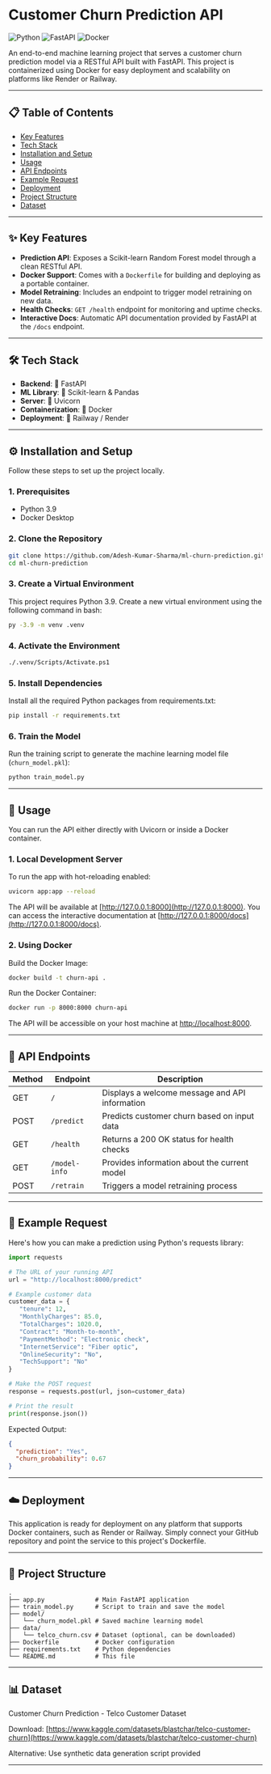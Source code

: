 # Customer Churn Prediction API

![Python](https://img.shields.io/badge/Python-3.9-blue.svg)
![FastAPI](https://img.shields.io/badge/FastAPI-0.104-green.svg)
![Docker](https://img.shields.io/badge/Docker-Ready-blue)

An end-to-end machine learning project that serves a customer churn prediction model via a RESTful API built with FastAPI. This project is containerized using Docker for easy deployment and scalability on platforms like Render or Railway.

---

## 📋 Table of Contents

- [Key Features](#✨-key-features)
- [Tech Stack](#🛠️-tech-stack)
- [Installation and Setup](#⚙️-installation-and-setup)
- [Usage](#🚀-usage)
- [API Endpoints](#🔌-api-endpoints)
- [Example Request](#📝-example-request)
- [Deployment](#☁️-deployment)
- [Project Structure](#📁-project-structure)
- [Dataset](#📊-dataset)

---

## ✨ Key Features

- **Prediction API**: Exposes a Scikit-learn Random Forest model through a clean RESTful API.
- **Docker Support**: Comes with a `Dockerfile` for building and deploying as a portable container.
- **Model Retraining**: Includes an endpoint to trigger model retraining on new data.
- **Health Checks**: `GET /health` endpoint for monitoring and uptime checks.
- **Interactive Docs**: Automatic API documentation provided by FastAPI at the `/docs` endpoint.

---

## 🛠️ Tech Stack

- **Backend**: 🚀 FastAPI
- **ML Library**: 🧠 Scikit-learn & Pandas
- **Server**: 🦄 Uvicorn
- **Containerization**: 🐳 Docker
- **Deployment**: 🚂 Railway / Render

---

## ⚙️ Installation and Setup

Follow these steps to set up the project locally.

### 1. Prerequisites

- Python 3.9
- Docker Desktop

### 2. Clone the Repository

```bash
git clone https://github.com/Adesh-Kumar-Sharma/ml-churn-prediction.git
cd ml-churn-prediction
```

### 3. Create a Virtual Environment

This project requires Python 3.9. Create a new virtual environment using the following command in bash:

```bash
py -3.9 -m venv .venv
```

### 4. Activate the Environment

```bash
./.venv/Scripts/Activate.ps1
```

### 5. Install Dependencies

Install all the required Python packages from requirements.txt:

```bash
pip install -r requirements.txt
```

### 6. Train the Model

Run the training script to generate the machine learning model file (`churn_model.pkl`):

```bash
python train_model.py
```

---

## 🚀 Usage

You can run the API either directly with Uvicorn or inside a Docker container.

### 1. Local Development Server

To run the app with hot-reloading enabled:

```bash
uvicorn app:app --reload
```

The API will be available at [http://127.0.0.1:8000](http://127.0.0.1:8000). You can access the interactive documentation at [http://127.0.0.1:8000/docs](http://127.0.0.1:8000/docs).

### 2. Using Docker

Build the Docker Image:

```bash
docker build -t churn-api .
```

Run the Docker Container:

```bash
docker run -p 8000:8000 churn-api
```

The API will be accessible on your host machine at [http://localhost:8000](http://localhost:8000).

---

## 🔌 API Endpoints

| Method | Endpoint      | Description                                   |
|--------|--------------|-----------------------------------------------|
| GET    | `/`          | Displays a welcome message and API information|
| POST   | `/predict`   | Predicts customer churn based on input data   |
| GET    | `/health`    | Returns a 200 OK status for health checks     |
| GET    | `/model-info`| Provides information about the current model  |
| POST   | `/retrain`   | Triggers a model retraining process           |

---

## 📝 Example Request

Here's how you can make a prediction using Python's requests library:

```python
import requests

# The URL of your running API
url = "http://localhost:8000/predict"

# Example customer data
customer_data = {
   "tenure": 12,
   "MonthlyCharges": 85.0,
   "TotalCharges": 1020.0,
   "Contract": "Month-to-month",
   "PaymentMethod": "Electronic check",
   "InternetService": "Fiber optic",
   "OnlineSecurity": "No",
   "TechSupport": "No"
}

# Make the POST request
response = requests.post(url, json=customer_data)

# Print the result
print(response.json())
```

Expected Output:

```json
{
  "prediction": "Yes",
  "churn_probability": 0.67
}
```

---

## ☁️ Deployment

This application is ready for deployment on any platform that supports Docker containers, such as Render or Railway. Simply connect your GitHub repository and point the service to this project's Dockerfile.

---

## 📁 Project Structure

```structure
.
├── app.py              # Main FastAPI application
├── train_model.py      # Script to train and save the model
├── model/
│   └── churn_model.pkl # Saved machine learning model
├── data/
│   └── telco_churn.csv # Dataset (optional, can be downloaded)
├── Dockerfile          # Docker configuration
├── requirements.txt    # Python dependencies
└── README.md           # This file
```

---

## 📊 Dataset

Customer Churn Prediction - Telco Customer Dataset

Download: [https://www.kaggle.com/datasets/blastchar/telco-customer-churn](https://www.kaggle.com/datasets/blastchar/telco-customer-churn)

Alternative: Use synthetic data generation script provided

---

